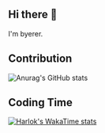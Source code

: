 ## Hi there 👋
I'm byerer.

## Contribution

![Anurag's GitHub stats](https://github-readme-stats.vercel.app/api?username=byerer&count_private=true)

## Coding Time
[![Harlok's WakaTime stats](https://github-readme-stats.vercel.app/api/wakatime?username=byerer&layout=compact&hide=other,text,dotenv,go.mod,css,textmate,jupyter,Dockerfile,json,toml,shell%20script,http%20request,dockerignore%20file,gitignore%20file,markdown,yaml,sql,docker,protocol%20buffer,protobuf,bash)](https://github.com/anuraghazra/github-readme-stats)

<!--
**byerer/byerer** is a ✨ _special_ ✨ repository because its `README.md` (this file) appears on your GitHub profile.

Here are some ideas to get you started:

- 🔭 I’m currently working on ...
- 🌱 I’m currently learning ...
- 👯 I’m looking to collaborate on ...
- 🤔 I’m looking for help with ...
- 💬 Ask me about ...
- 📫 How to reach me: ...
- 😄 Pronouns: ...
- ⚡ Fun fact: ...
-->
